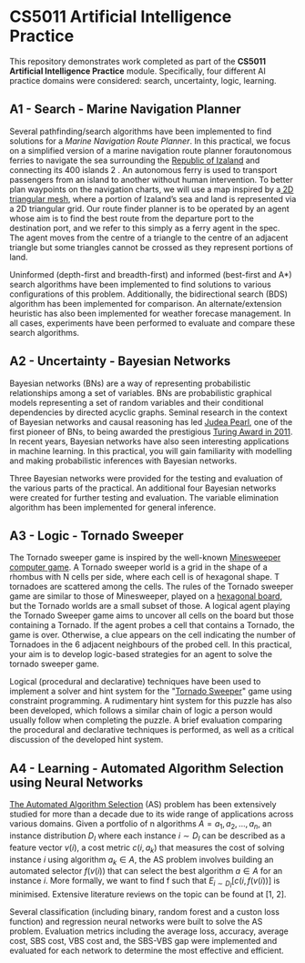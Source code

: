 # CS5011 Artificial Intelligence Practice

This repository demonstrates work completed as part of the **CS5011 Artificial Intelligence Practice** module.
Specifically, four different AI practice domains were considered: search, uncertainty, logic, learning.

## A1 - Search - Marine Navigation Planner

Several pathfinding/search algorithms have been implemented to find solutions for a _Marine Navigation Route Planner_. In this practical, we focus on a simplified version of a marine navigation route planner forautonomous ferries to navigate the sea surrounding the [Republic of Izaland](https://wiki.opengeofiction.net/index.php/Izaland#Waterways) and connecting its 400 islands 2 . An autonomous ferry is used to transport passengers from an island to another without human intervention. To better plan waypoints on the navigation charts, we will use a map inspired by a[ 2D triangular mesh](https://en.wikipedia.org/wiki/Triangle_mesh), where a portion of Izaland’s sea and land is represented via a 2D triangular grid. Our route finder planner is to be operated by an agent whose aim is to find the best route from the departure port to the destination port, and we refer to this simply as a ferry agent in the spec. The agent moves from the centre of a triangle to the centre of an adjacent triangle but some triangles cannot be crossed as they represent portions of land.

Uninformed (depth-first and breadth-first) and informed (best-first and A*) search algorithms have been implemented to find solutions to various configurations of this problem. Additionally, the bidirectional search (BDS) algorithm has been implemented for comparison. An alternate/extension heuristic has also been implemented for weather forecase management. In all cases, experiments have been performed to evaluate and compare these search algorithms.

## A2 - Uncertainty - Bayesian Networks

Bayesian networks (BNs) are a way of representing probabilistic relationships among a set of variables. BNs are probabilistic graphical models representing a set of random variables and their conditional dependencies by directed acyclic graphs. Seminal research in the context of Bayesian networks and causal reasoning has led [Judea Pearl](http://amturing.acm.org/bib/pearl_2658896.cfm), one of the first pioneer of BNs, to being awarded the prestigious [Turing Award in 2011](http://amturing.acm.org/alphabetical.cfm). In recent years, Bayesian networks have also seen interesting applications in machine learning. In this practical, you will gain familiarity with modelling and making probabilistic inferences with Bayesian networks.

Three Bayesian networks were provided for the testing and evaluation of the various parts of the practical. An additional four Bayesian networks were created for further testing and evaluation. The variable elimination algorithm has been implemented for general inference.
## A3 - Logic - Tornado Sweeper

The Tornado sweeper game is inspired by the well-known [Minesweeper computer game](http://www.minesweeper.info/wiki/Main_Page). A Tornado sweeper world is a grid in the shape of a rhombus with N cells per side, where each cell is of hexagonal shape. T tornadoes are scattered among the cells. The rules of the Tornado sweeper game are similar to those of Minesweeper, played on a [hexagonal board](https://mzrg.com/js/hexmine/jsmine.html), but the Tornado worlds are a small subset of those. A logical agent playing the Tornado Sweeper game aims to uncover all cells on the board but those containing a Tornado. If the agent probes a cell that contains a Tornado, the game is over. Otherwise, a clue appears on the cell indicating the number of Tornadoes in the 6 adjacent neighbours of the probed cell. In this practical, your aim is to develop logic-based strategies for an agent to solve the tornado sweeper game.

Logical (procedural and declarative) techniques have been used to implement a solver and hint system for the "[Tornado Sweeper](http://puzzlepicnic.com/genre?id=8)" game using constraint programming. A rudimentary hint system for this puzzle has also been developed, which follows a similar chain of logic a person would usually follow when completing the puzzle. A brief evaluation comparing the procedural and declarative techniques is performed, as well as a critical discussion of the developed hint system.

## A4 - Learning - Automated Algorithm Selection using Neural Networks

[The Automated Algorithm Selection](https://en.wikipedia.org/wiki/Algorithm_selection) (AS) problem has been extensively studied for more than a decade due to its wide range of applications across various domains. Given a portfolio of n algorithms $A = {a_1 , a_2 , ..., a_n }$, an instance distribution $D_I$ where each instance $i ∼ D_I$ can be described as a feature vector $v(i)$, a cost metric $c(i,a_k)$ that measures the cost of solving instance $i$ using algorithm $a_k ∈ A$, the AS problem involves building an automated selector $f(v(i))$ that can select the best algorithm $a ∈ A$ for an instance $i$. More formally, we want to find f such that $E_{i∼D_I} [c(i, f (v(i))]$ is minimised. Extensive literature reviews on the topic can be found at [1, 2].

Several classification (including binary, random forest and a custon loss function) and regression neural networks were built to solve the AS problem. Evaluation metrics including the average loss, accuracy, average cost, SBS cost, VBS cost and, the SBS-VBS gap were implemented and evaluated for each network to determine the most effective and efficient.

